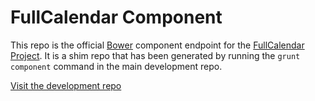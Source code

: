 
FullCalendar Component
======================

This repo is the official [Bower][bower] component endpoint for the [FullCalendar Project][fc-homepage]. It is a shim repo that has been generated by running the `grunt component` command in the main development repo.

[Visit the development repo][fc-repo]


[bower]: http://bower.io/
[fc-homepage]: http://arshaw.com/fullcalendar/
[fc-repo]: https://github.com/arshaw/fullcalendar